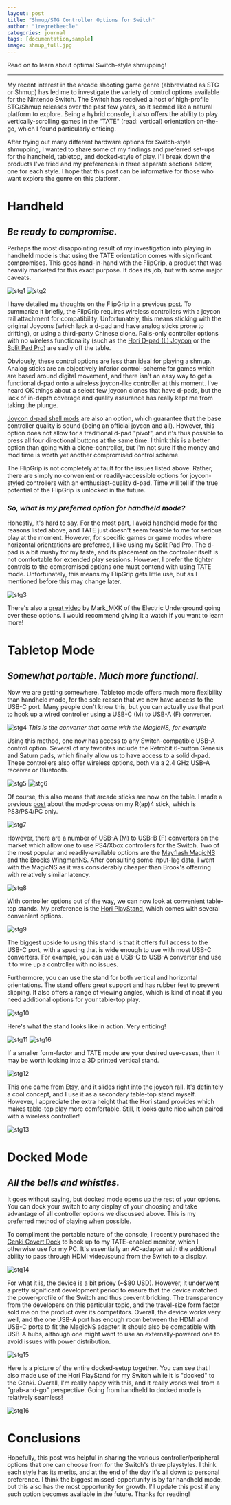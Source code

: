 ```yaml
---
layout: post
title: "Shmup/STG Controller Options for Switch"
author: "1regretbeetle"
categories: journal
tags: [documentation,sample]
image: shmup_full.jpg
---
```


Read on to learn about optimal Switch-style shmupping!

---
 
My recent interest in the arcade shooting game genre (abbreviated as STG
or Shmup) has led me to investigate the variety of control options
available for the Nintendo Switch. The Switch has received
a host of high-profile STG/Shmup releases over the past few years, so it
seemed like a natural platform to explore. Being a hybrid console, it
also offers  the ability to play vertically-scrolling games
in the "TATE" (read: vertical) orientation on-the-go, which I found
particularly enticing.

After trying out many different hardware options for
Switch-style shmupping, I wanted to share some of my findings and 
preferred set-ups for the handheld, tabletop, and docked-style of play.
I'll break down the products I've tried and my preferences in three
separate sections below, one for each style. 
I hope that this post can be informative for those who want explore the
genre on this platform.

# Handheld
## *Be ready to compromise.*

Perhaps the most disappointing result of my investigation into playing
in handheld mode is that using the TATE orientation comes with
significant compromises. This goes hand-in-hand with the FlipGrip, a
product that was heavily marketed for this exact purpose. It does its
job, but with some major caveats. 

![stg1](/assets/img/shmup_flip1.jpg)
![stg2](/assets/img/flipgrip_cover.jpg)

I have detailed my thoughts on the FlipGrip in a previous
[post](https://1regretbeetle.github.io/journal/flipgrip.html). 
To summarize it briefly, the FlipGrip requires wireless controllers with
a joycon rail attachment for compatibility. Unfortunately, this means
sticking with the original Joycons (which lack a d-pad and have analog
sticks prone to drifting), or using a third-party Chinese clone.
Rails-only controller options with no wireless functionality (such as the [Hori D-pad (L) Joycon](https://stores.horiusa.com/d-pad-controller-l-zelda-edition/) or the
[Split Pad Pro](https://stores.horiusa.com/switch-split-pad-pro-black/)) are sadly off the table.

Obviously, these control options are less than ideal for playing a
shmup. Analog sticks are an objectively inferior control-scheme for
games which are based around digital movement, and there isn't an easy
way to get a functional d-pad onto a wireless joycon-like controller at
this moment. I've heard OK things about a select few joycon clones 
that have d-pads, but the lack of in-depth coverage and
quality assurance has really kept me from taking the plunge.
 
[Joycon d-pad shell mods](https://www.amazon.com/eXtremeRate-Handheld-Controller-Replacement-Nintendo/dp/B07X3FVR5P) 
are also an option, which guarantee that the base controller
quality is sound (being an official joycon and all). However, this
option does not allow for a traditional d-pad "pivot", and it's thus
possible to press all four directional buttons at the same time. I think
this is a better option than going with a clone-controller, but I'm not
sure if the money and mod time is worth yet another compromised control
scheme.

The FlipGrip is not completely at fault for the issues listed above.
Rather, there are simply no convenient or readily-accessible options for
joycon-styled controllers with an enthusiast-quality d-pad. Time will
tell if the true potential of the FlipGrip is unlocked in the future.

### *So, what is my preferred option for handheld mode?*

Honestly, it's hard to say. For the most part, I avoid handheld mode for
the reasons listed above, and TATE just doesn't seem feasible to me for
serious play at the moment. However, for specific games or game modes
where horizontal orientations are preferred, I like using my Split Pad
Pro. The d-pad is a bit mushy for my taste, and its placement on the
controller itself is not comfortable for extended play sessions.
However, I prefer the tighter controls to the compromised options one
must contend with using TATE mode. Unfortunately, this means my FlipGrip
gets little use, but as I mentioned before this may change later.

![stg3](/assets/img/shmup_spp.jpg)   

There's also a [great
video](https://www.youtube.com/watch?v=ZLDwLdXMZ4o) by Mark_MXK of the Electric Underground going
over these options. I would recommend giving it a watch if you want to
learn more!

# Tabletop Mode
## *Somewhat portable. Much more functional.*

Now we are getting somewhere. Tabletop mode offers much more flexibility
than handheld mode, for the sole reason that we now have access to the
USB-C port. Many people don't know this, but you can actually use that
port to hook up a wired controller using a USB-C (M) to USB-A (F) 
converter.

![stg4](/assets/img/shmup_usbc_a.jpg)
*This is the converter that came with the MagicNS, for example*

Using this method, one now has access to any Switch-compatible USB-A
control option. Several of my favorites include the Retrobit 6-button
Genesis and Saturn pads, which finally allow us to have access to a
solid d-pad. These controllers also offer wireless options, both via a
2.4 GHz USB-A receiver or Bluetooth.

![stg5](/assets/img/shmup_genesis.jpg)
![stg6](/assets/img/shmup_saturn1.jpg)

Of course, this also means that arcade sticks are now on the table. I
made a previous
[post](https://1regretbeetle.github.io/journal/rap4.html) about the
mod-process on my R(ap)4 stick, which is PS3/PS4/PC only.  

![stg7](/assets/img/r4.jpg)

However, there are a number of USB-A (M) to USB-B (F) converters on the
market which allow one to use PS4/Xbox controllers for the Switch. Two
of the most popular and readily-available options are the [Mayflash
MagicNS](https://www.amazon.com/MAYFLASH-Bluetooth-Controller-Converter-Connection/dp/B079B5KHWQ)
and the [Brooks
WingmanNS](https://www.brookaccessory.com/detail/81849027/). After
consulting some input-lag
[data](https://shmups.system11.org/viewtopic.php?f=6&t=68000), I went
with the MagicNS as it was considerably cheaper than Brook's offerring
with relatively similar latency.

![stg8](/assets/img/shmup_magicns.jpg)

With controller options out of the way, we can now look at convenient
table-top stands. My preference is the [Hori
PlayStand](https://stores.horiusa.com/playstand-for-nintendo-switch/),
which comes with several convenient options.

![stg9](/assets/img/shmup_horistand1.jpg)

The biggest upside to using this stand is that it offers full access to
the USB-C port, with a spacing that is wide enough to use with most
USB-C converters. For example, you can use a USB-C to USB-A converter
and use it to wire up a controller with no issues.

Furthermore, you can use the stand for both vertical and horizontal
orientations. The stand offers great support and has rubber feet to
prevent slipping. It also offers a range of viewing angles, which is
kind of neat if you need additional options for your table-top play.

![stg10](/assets/img/shmup_horistand4.jpg)

Here's what the stand looks like in action. Very enticing!

![stg11](/assets/img/shmup_horivert.jpg)
![stg16](/assets/img/shmup_horifull.jpg)

If a smaller form-factor and TATE mode are your desired use-cases, then
it may be worth looking into a 3D printed vertical stand.

![stg12](/assets/img/shmup_stand0.jpg)

This one came from Etsy, and it slides right into the joycon rail. It's
definitely a cool concept, and I use it as a secondary table-top stand
myself. However, I appreciate the extra height that the Hori stand
provides which makes table-top play more comfortable. Still, it looks
quite nice when paired with a wireless controller!

![stg13](/assets/img/shmup_setup.jpg)


# Docked Mode
## *All the bells and whistles.*

It goes without saying, but docked mode opens up the rest of your
options. You can dock your switch to any display of your choosing and
take advantage of all controller options we discussed above. This
is my preferred method of playing when possible.

To compliment the portable nature of the console, I recently
purchased the [Genki Covert
Dock](https://www.genkithings.com/products/covert-dock) to hook up to my
TATE-enabled monitor, which I otherwise use for my PC. It's essentially
an AC-adapter with the addtional ability to pass through HDMI
video/sound from the Switch to a display.

![stg14](/assets/img/shmup_genki.jpg)

For what it is, the device is a bit pricey (~$80 USD). However, it
underwent a pretty significant development period to ensure that the
device matched the power-profile of the Switch and thus prevent bricking. The
transparency from the developers on this particular topic, and the
travel-size form factor sold me on the product over its competitors.
Overall, the device works very well, and the one USB-A port has enough
room between the HDMI and USB-C ports to fit the MagicNS adapter. It
should also be compatible with USB-A hubs, although one might want to
use an externally-powered one to avoid issues with power distribution.

![stg15](/assets/img/shmup_dock2.jpg)

Here is a picture of the entire docked-setup together. You can see that
I also made use of the Hori PlayStand for my Switch while it is "docked"
to the Genki. Overall, I'm really happy with this, and it really
works well from a "grab-and-go" perspective. Going from handheld to
docked mode is relatively seamless!

![stg16](/assets/img/shmup_full.jpg)


# Conclusions

Hopefully, this post was helpful in sharing the various
controller/peripheral options that one can choose from for the Switch's
three playstyles. I think each style has its merits, and at the end of
the day it's all down to personal preference. I think the biggest
missed-opportunity is by far handheld mode, but this also has the most
opportunity for growth. I'll update this post if any such option becomes
available in the future. Thanks for reading! 
